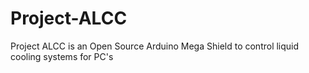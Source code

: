 # Project-ALCC
Project ALCC is an Open Source Arduino Mega Shield to control liquid cooling systems for PC's
